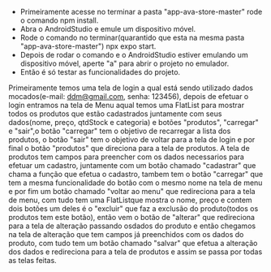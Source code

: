 - Primeiramente acesse no terminar a pasta "app-ava-store-master" rode o comando npm install.
- Abra o AndroidStudio e emule um dispositivo móvel.
- Rode o comando no terminar(quarantido que esta na mesma pasta "app-ava-store-master") npx expo start.
- Depois de rodar o comando e o AndroidStudio estiver emulando um dispositivo móvel, aperte "a" para abrir o projeto no emulador.
- Então é só testar as funcionalidades do projeto.

Primeiramente temos uma tela de login a qual está sendo utilizado dados mocados(e-mail: ddm@gmail.com, senha: 123456), depois de efetuar o login entramos na tela de Menu aqual temos uma FlatList para mostrar todos
  os produtos que estão cadastrados juntamente com seus dados(nome, preço, qtdStock e categoria) e botões "produtos", "carregar" e "sair",o botão "carregar" tem o objetivo de recarregar a lista dos produtos, o botão
  "sair" tem o objetivo de voltar para a tela de login e por final o botão "produtos" que direciona para a tela de produtos. A tela de produtos tem campos para preencher com os dados necessarios para efetuar um cadastro,
  juntamente com um botão chamado "cadastrar" que chama a função que efetua o cadastro, tambem tem o botão "carregar" que tem a mesma funcionalidade do botão com o mesmo nome na tela de menu e por fim um botão chamado
  "voltar ao menu" que redireciona para a tela de menu, com tudo tem uma FlatListque mostra o nome, preço e contem dois botões um deles é o "excluir" que faz a exclusão do produto(todos os produtos tem este botão), então
  vem o botão de "alterar" que redireciona para a tela de alteração passando osdados do produto e então chegamos na tela de alteração que tem campos já preenchidos com os dados do produto, com tudo tem um botão chamado 
  "salvar" que efetua a alteração dos dados e redireciona para a tela de produtos e assim se passa por todas as telas feitas.
